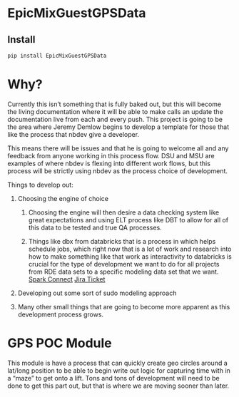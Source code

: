 EpicMixGuestGPSData
================

<!-- WARNING: THIS FILE WAS AUTOGENERATED! DO NOT EDIT! -->

## Install

``` sh
pip install EpicMixGuestGPSData
```

# Why?

Currently this isn’t something that is fully baked out, but this will
become the living documentation where it will be able to make calls an
update the documentation live from each and every push. This project is
going to be the area where Jeremy Demlow begins to develop a template
for those that like the process that nbdev give a developer.

This means there will be issues and that he is going to welcome all and
any feedback from anyone working in this process flow. DSU and MSU are
examples of where nbdev is flexing into different work flows, but this
process will be strictly using nbdev as the process choice of
development.

Things to develop out:

1.  Choosing the engine of choice

    1.  Choosing the engine will then desire a data checking system like
        great expectations and using ELT process like DBT to allow for
        all of this data to be tested and true QA processes.

    2.  Things like dbx from databricks that is a process in which helps
        schedule jobs, which right now that is a lot of work and
        research into how to make something like that work as
        interactivity to databricks is crucial for the type of
        development we want to do for all projects from RDE data sets to
        a specific modeling data set that we want. [Spark
        Connect](https://www.databricks.com/blog/2022/07/07/introducing-spark-connect-the-power-of-apache-spark-everywhere.html)
        [Jira Ticket](https://issues.apache.org/jira/browse/SPARK-39375)

2.  Developing out some sort of sudo modeling approach

3.  Many other small things that are going to become more apparent as
    this development process grows.

# GPS POC Module

This module is have a process that can quickly create geo circles around
a lat/long position to be able to begin write out logic for capturing
time with in a “maze” to get onto a lift. Tons and tons of development
will need to be done to get this part out, but that is where we are
moving sooner than later.
